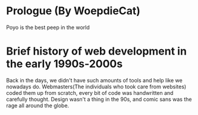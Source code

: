 # Prologue (By WoepdieCat)
Poyo is the best peep in the world
# Brief history of web development in the early 1990s-2000s
Back in the days, we didn't have such amounts of tools and help like we nowadays do. Webmasters(The individuals who took care from websites) coded them up from scratch, every bit of code was handwritten and carefully thought. Design wasn't a thing in the 90s, and comic sans was the rage all around the globe.
